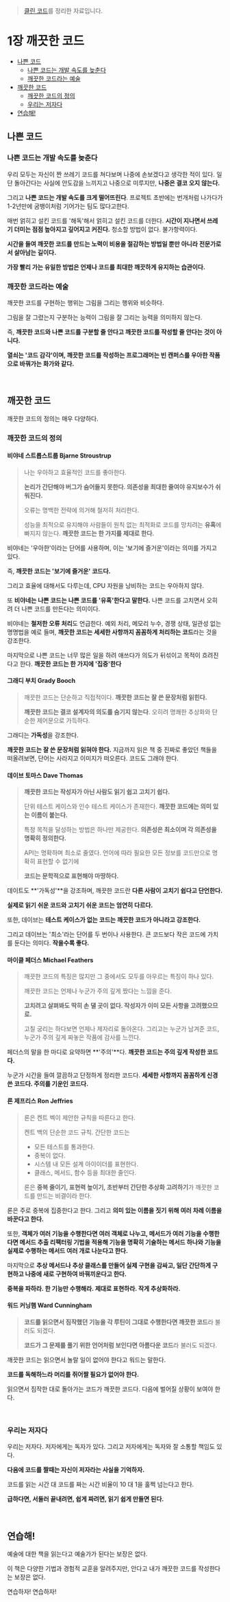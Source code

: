 > [클린 코드](http://www.yes24.com/Product/Goods/11681152?OzSrank=1)를 정리한 자료입니다.



# 1장 깨끗한 코드

- [나쁜 코드](#나쁜-코드)
  * [나쁜 코드는 개발 속도를 늦춘다](#나쁜-코드는-개발-속도를-늦춘다)
  * [깨끗한 코드라는 예술](#깨끗한-코드라는-예술)
- [깨끗한 코드](#깨끗한-코드)
  * [깨끗한 코드의 정의](#깨끗한-코드의-정의)
  * [우리는 저자다](#우리는-저자다)
- [연습해!](#연습해)



## 나쁜 코드



### 나쁜 코드는 개발 속도를 늦춘다

우리 모두는 자신이 짠 쓰레기 코드를 쳐다보며 나중에 손보겠다고 생각한 적이 있다. 일단 돌아간다는 사실에 안도감을 느끼지고 나중으로 미루지만, **나중은 결코 오지 않는다.**

그리고 **나쁜 코드는 개발 속도를 크게 떨어뜨린다**. 프로젝트 초반에는 번개처럼 나가다가 1-2년만에 굼뱅이처럼 기어가는 팀도 많다고한다.

매번 얽히고 설킨 코드를 '해독'해서 얽히고 설킨 코드를 더한다. **시간이 지나면서 쓰레기 더미는 점점 높아지고 깊어지고 커진다.** 청소할 방법이 없다. 불가항력이다.

**시간을 들여 깨끗한 코드를 만드는 노력이 비용을 절감하는 방법일 뿐만 아니라 전문가로서 살아남는 길이다.**

**가장 빨리 가는 유일한 방법은 언제나 코드를 최대한 깨끗하게 유지하는 습관이다.**



### 깨끗한 코드라는 예술

깨끗한 코드를 구현하는 행위는 그림을 그리는 행위와 비슷하다.

그림을 잘 그렸는지 구분하는 능력이 그림을 잘 그리는 능력을 의미하지 않는다.

즉, **깨끗한 코드와 나쁜 코드를 구분할 줄 안다고 깨끗한 코드를 작성할 줄 안다는 것이 아니다.**

**열쇠는 '코드 감각'이며, 깨끗한 코드를 작성하는 프로그래머는 빈 캔퍼스를 우아한 작품으로 바꿔가는 화가와 같다.**

<br>

## 깨끗한 코드

깨끗한 코드의 정의는 매우 다양하다.



### 깨끗한 코드의 정의



#### 비야네 스트롭스트룹 Bjarne Stroustrup

> 나는 우아하고 효율적인 코드를 좋아한다. 
>
> **논리가 간단해야 버그가 숨어들지 못한다. 의존성을 최대한 줄여야 유지보수가 쉬워진다.** 
>
> 오류는 명백한 전략에 의거해 철저히 처리한다. 
>
> 성능을 최적으로 유지해야 사람들이 원칙 없는 최적화로 코드를 망치려는 **유혹**에 빠지지 않는다. **깨끗한 코드는 한 가지를 제대로 한다.**

비야네는 '우아한'이라는 단어를 사용하며, 이는 '보기에 즐거운'이라는 의미를 가지고 있다.

즉, **깨끗한 코드는 '보기에 즐거운' 코드다.**

그리고 효율에 대해서도 다루는데, CPU 자원을 낭비하는 코드는 우아하지 않다.

또 **비야네는 나쁜 코드는 나쁜 코드를 '유혹'한다고 말한다.** 나쁜 코드를 고치면서 오히려 더 나쁜 코드를 만든다는 의미이다.

비야네는 **철저한 오류 처리**도 언급한다. 예외 처리, 메모리 누수, 경쟁 상태, 일관성 없는 명명법을 예로 들며, **깨끗한 코드는 세세한 사항까지 꼼꼼하게 처리하는 코드**라는 것을 강조한다.

마지막으로 나쁜 코드는 너무 많은 일을 하려 애쓰다가 의도가 뒤섞이고 목적이 흐려진다고 한다. **깨끗한 코드는 한 가지에 '집중'한다**



#### 그래디 부치 Grady Booch

> 깨끗한 코드는 단순하고 직접적이다. **깨끗한 코드는 잘 쓴 문장처럼 읽힌다.** 
>
> **깨끗한 코드는 결코 설계자의 의도를 숨기지 않는다**. 오히려 명쾌한 추상화와 단순한 제어문으로 가득하다.

그래디는 **가독성**을 강조한다.

**깨끗한 코드는 잘 쓴 문장처럼 읽혀야 한다.** 지금까지 읽은 책 중 진짜로 좋았던 책들을 떠올려보면, 단어는 사라지고 이미지가 떠오른다. 코드도 그래야 한다.



#### 데이브 토마스 Dave Thomas

> **깨끗한 코드는 작성자가 아닌 사람도 읽기 쉽고 고치기 쉽다.**
>
> 단위 테스트 케이스와 인수 테스트 케이스가 존재한다. **깨끗한 코드에는 의미 있는 이름이 붙는다.**
>
> 특정 목적을 달성하는 방법은 하나만 제공한다. **의존성은 최소이며 각 의존성을 명확히 정의한다.**
>
> API는 명확하며 최소로 줄였다. 언어에 따라 필요한 모든 정보를 코드만으로 명확히 표현할 수 없기에
>
> **코드는 문학적으로 표현해야 마땅하다.**

데이트도 **'가독성'**을 강조하며, 깨끗한 코드란 **다른 사람이 고치기 쉽다고 단언한다.**

**실제로 읽기 쉬운 코드와 고치기 쉬운 코드는 엄연히 다르다.**

또한, 데이브는 **테스트 케이스가 없는 코드는 깨끗한 코드가 아니라고 강조한다.**

그리고 데이브는 '최소'라는 단어를 두 번이나 사용한다. 큰 코드보다 작은 코드에 가치를 둔다는 의미다. **작을수록 좋다.**



#### 마이클 페더스 Michael Feathers

> 깨끗한 코드의 특징은 많지만 그 중에서도 모두를 아우르는 특징이 하나 있다.
>
> 깨끗한 코드는 언제나 누군가 주의 깊게 짰다는 느낌을 준다.
>
> **고치려고 살펴봐도 딱히 손 댈 곳이 없다. 작성자가 이미 모든 사항을 고려했으므로.**
>
> 고칠 궁리는 하다보면 언제나 제자리로 돌아온다. 그리고는 누군가 남겨준 코드, 누군가 주의 깊게 짜놓은 작품에 감사를 느낀다.

페더스의 말을 한 마디로 요약하면 **'주의'**다. **깨끗한 코드는 주의 깊게 작성한 코드다.**

누군가 시간을 들여 깔끔하고 단정하게 정리한 코드다. **세세한 사항까지 꼼꼼하게 신경 쓴 코드다. 주의를 기운인 코드다.**



#### 론 제프리스 Ron Jeffries

> 론은 켄트 벡이 제안한 규칙을 따른다고 한다.
>
> 켄트 백의 단순한 코드 규칙. 간단한 코드는
>
> * 모든 테스트를 통과한다.
> * 중복이 없다.
> * 시스템 내 모든 설계 아이이더를 표현한다.
> * 클래스, 메서드, 함수 등을 최대한 줄인다.
>
> 론은 **중복 줄이기, 표현력 높이기, 초반부터 간단한 추상화 고려하기**가 깨끗한 코드를 만드는 비결이라 한다.

론은 주로 중복에 집중한다고 한다. 그리고 **의미 있는 이름을 짓기 위해 여러 차례 이름을 바꾼다고 한다.**

또한, **객체가 여러 기능을 수행한다면 여러 객체로 나누고, 메서드가 여러 기능을 수행한다면 메서드 추출 리팩터링 기법을 적용해 기능을 명확히 기술하는 메서드 하나와 기능을 실제로 수행하는 메서드 여러 개로 나눈다고 한다.**

마지막으로 **추상 메서드나 추상 클래스를 만들어 실제 구현을 감싸고, 일단 간단하게 구현하고 나중에 새로 구현하여 바꿔끼운다고 한다.**

**중복을 파하라. 한 기능만 수행해라. 제대로 표현하라. 작게 추상화하라.**



#### 워드 커닝햄 Ward Cunningham

> **코드를 읽으면서 짐작했던 기능을 각 루틴이 그대로 수행한다면 깨끗한 코드**라 불러도 되겠다.
>
> **코드가 그 문제를 풀기 위한 언어처럼 보인다면 아름다운 코드**라 불러도 되겠다.

깨끗한 코드는 읽으면서 놀랄 일이 없어야 한다고 워드는 말한다. 

**코드를 독해하느라 머리를 쥐어짤 필요가 없어야 한다.**

읽으면서 짐작한 대로 돌아가는 코드가 깨끗한 코드다. 다음에 벌어질 상황이 보여야 한다.

<br>

### 우리는 저자다

우리는 저자다. 저자에게는 독자가 있다. 그리고 저자에게는 독자와 잘 소통할 책임도 있다.

**다음에 코드를 짤때는 자신이 저자라는 사실을 기억하자.**

코드를 읽는 시간 대 코드를 짜는 시간 비율이 10 대 1을 훌쩍 넘는다고 한다.

**급하다면, 서둘러 끝내려면, 쉽게 짜려면, 읽기 쉽게 만들면 된다.**

<br>

## 연습해!

예술에 대한 책을 읽는다고 예술가가 된다는 보장은 없다.

이 책은 다양한 기법과 경험적 교훈을 알려주지만, 안다고 내가 깨끗한 코드를 작성한다는 보장은 없다.

연습하자! 연습하자!















